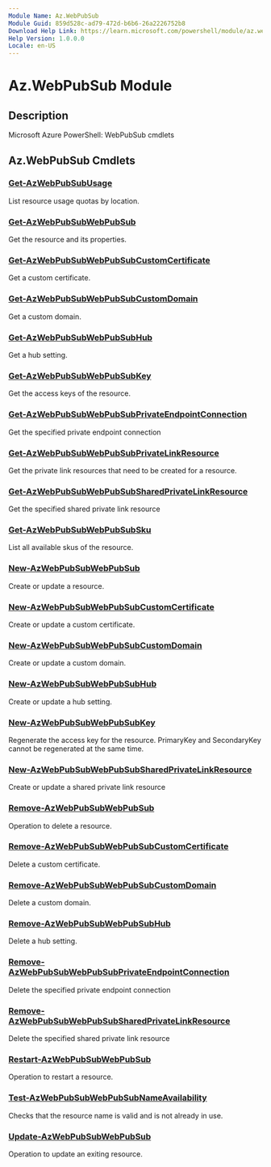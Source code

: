```yaml
---
Module Name: Az.WebPubSub
Module Guid: 859d528c-ad79-472d-b6b6-26a2226752b8
Download Help Link: https://learn.microsoft.com/powershell/module/az.webpubsub
Help Version: 1.0.0.0
Locale: en-US
---
```


# Az.WebPubSub Module
## Description
Microsoft Azure PowerShell: WebPubSub cmdlets

## Az.WebPubSub Cmdlets
### [Get-AzWebPubSubUsage](Get-AzWebPubSubUsage.md)
List resource usage quotas by location.

### [Get-AzWebPubSubWebPubSub](Get-AzWebPubSubWebPubSub.md)
Get the resource and its properties.

### [Get-AzWebPubSubWebPubSubCustomCertificate](Get-AzWebPubSubWebPubSubCustomCertificate.md)
Get a custom certificate.

### [Get-AzWebPubSubWebPubSubCustomDomain](Get-AzWebPubSubWebPubSubCustomDomain.md)
Get a custom domain.

### [Get-AzWebPubSubWebPubSubHub](Get-AzWebPubSubWebPubSubHub.md)
Get a hub setting.

### [Get-AzWebPubSubWebPubSubKey](Get-AzWebPubSubWebPubSubKey.md)
Get the access keys of the resource.

### [Get-AzWebPubSubWebPubSubPrivateEndpointConnection](Get-AzWebPubSubWebPubSubPrivateEndpointConnection.md)
Get the specified private endpoint connection

### [Get-AzWebPubSubWebPubSubPrivateLinkResource](Get-AzWebPubSubWebPubSubPrivateLinkResource.md)
Get the private link resources that need to be created for a resource.

### [Get-AzWebPubSubWebPubSubSharedPrivateLinkResource](Get-AzWebPubSubWebPubSubSharedPrivateLinkResource.md)
Get the specified shared private link resource

### [Get-AzWebPubSubWebPubSubSku](Get-AzWebPubSubWebPubSubSku.md)
List all available skus of the resource.

### [New-AzWebPubSubWebPubSub](New-AzWebPubSubWebPubSub.md)
Create or update a resource.

### [New-AzWebPubSubWebPubSubCustomCertificate](New-AzWebPubSubWebPubSubCustomCertificate.md)
Create or update a custom certificate.

### [New-AzWebPubSubWebPubSubCustomDomain](New-AzWebPubSubWebPubSubCustomDomain.md)
Create or update a custom domain.

### [New-AzWebPubSubWebPubSubHub](New-AzWebPubSubWebPubSubHub.md)
Create or update a hub setting.

### [New-AzWebPubSubWebPubSubKey](New-AzWebPubSubWebPubSubKey.md)
Regenerate the access key for the resource.
PrimaryKey and SecondaryKey cannot be regenerated at the same time.

### [New-AzWebPubSubWebPubSubSharedPrivateLinkResource](New-AzWebPubSubWebPubSubSharedPrivateLinkResource.md)
Create or update a shared private link resource

### [Remove-AzWebPubSubWebPubSub](Remove-AzWebPubSubWebPubSub.md)
Operation to delete a resource.

### [Remove-AzWebPubSubWebPubSubCustomCertificate](Remove-AzWebPubSubWebPubSubCustomCertificate.md)
Delete a custom certificate.

### [Remove-AzWebPubSubWebPubSubCustomDomain](Remove-AzWebPubSubWebPubSubCustomDomain.md)
Delete a custom domain.

### [Remove-AzWebPubSubWebPubSubHub](Remove-AzWebPubSubWebPubSubHub.md)
Delete a hub setting.

### [Remove-AzWebPubSubWebPubSubPrivateEndpointConnection](Remove-AzWebPubSubWebPubSubPrivateEndpointConnection.md)
Delete the specified private endpoint connection

### [Remove-AzWebPubSubWebPubSubSharedPrivateLinkResource](Remove-AzWebPubSubWebPubSubSharedPrivateLinkResource.md)
Delete the specified shared private link resource

### [Restart-AzWebPubSubWebPubSub](Restart-AzWebPubSubWebPubSub.md)
Operation to restart a resource.

### [Test-AzWebPubSubWebPubSubNameAvailability](Test-AzWebPubSubWebPubSubNameAvailability.md)
Checks that the resource name is valid and is not already in use.

### [Update-AzWebPubSubWebPubSub](Update-AzWebPubSubWebPubSub.md)
Operation to update an exiting resource.


